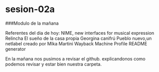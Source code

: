 # sesion-02a
###Modulo de la mañana

Referentes del dia de hoy:
NIME, new interfaces for musical expression
Relincha 
El sueño de la casa propia
Georgina canifrú
Pueblo nuevo,un netlabel creado por MIka Martini
Wayback Machine
Profile README generator

En la mañana nos pusimos a revisar el github.
explicandonos como podemos revisar y estar bien nuestra carpeta.
